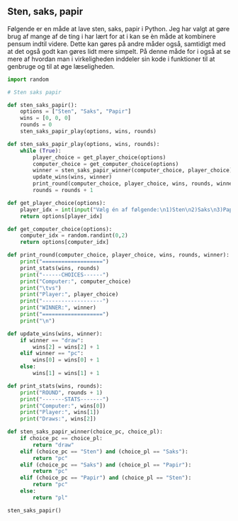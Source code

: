 ## Sten, saks, papir
Følgende er en måde at lave sten, saks, papir i Python. Jeg har valgt at gøre brug af mange af de ting i har lært for at i kan se èn måde at kombinere pensum indtil videre. Dette kan gøres på andre måder også, samtidigt med at det også godt kan gøres lidt mere simpelt. På denne måde for i også at se mere af hvordan man i virkeligheden inddeler sin kode i funktioner til at genbruge og til at øge læseligheden.


```python
import random

# Sten saks papir

def sten_saks_papir():
    options = ["Sten", "Saks", "Papir"]
    wins = [0, 0, 0]
    rounds = 0
    sten_saks_papir_play(options, wins, rounds)

def sten_saks_papir_play(options, wins, rounds):
    while (True):
        player_choice = get_player_choice(options)
        computer_choice = get_computer_choice(options)
        winner = sten_saks_papir_winner(computer_choice, player_choice)
        update_wins(wins, winner)
        print_round(computer_choice, player_choice, wins, rounds, winner)
        rounds = rounds + 1

def get_player_choice(options):
    player_idx = int(input("Vælg én af følgende:\n1)Sten\n2)Saks\n3)Papir\n")) - 1
    return options[player_idx]

def get_computer_choice(options):
    computer_idx = random.randint(0,2)
    return options[computer_idx]

def print_round(computer_choice, player_choice, wins, rounds, winner):
    print("===================")
    print_stats(wins, rounds)
    print("------CHOICES------")
    print("Computer:", computer_choice)
    print("\tvs")
    print("Player:", player_choice)
    print("-------------------")
    print("WINNER:", winner)
    print("===================")
    print("\n")

def update_wins(wins, winner):
    if winner == "draw":
        wins[2] = wins[2] + 1
    elif winner == "pc":
        wins[0] = wins[0] + 1
    else:
        wins[1] = wins[1] + 1

def print_stats(wins, rounds):
    print("ROUND", rounds + 1)
    print("-------STATS-------")
    print("Computer:", wins[0])
    print("Player:", wins[1])
    print("Draws:", wins[2])

def sten_saks_papir_winner(choice_pc, choice_pl):
    if choice_pc == choice_pl:
        return "draw"
    elif (choice_pc == "Sten") and (choice_pl == "Saks"):
        return "pc"
    elif (choice_pc == "Saks") and (choice_pl == "Papir"):
        return "pc"
    elif (choice_pc == "Papir") and (choice_pl == "Sten"):
        return "pc"
    else:
        return "pl"

sten_saks_papir()
```
